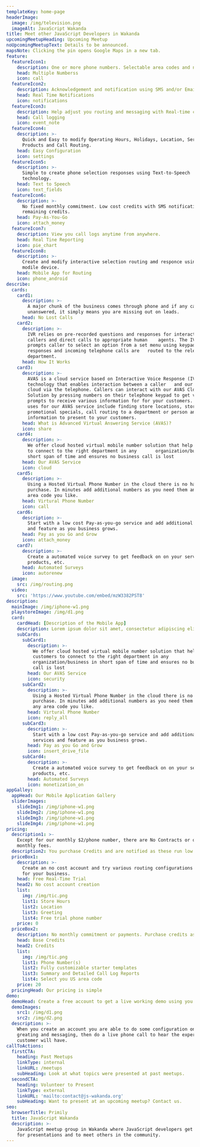 ```yaml
---
templateKey: home-page
headerImage:
  image: /img/television.png
  imageAlt: JavaScript Wakanda
title: Meet other JavaScript Developers in Wakanda
upcomingMeetupHeading: Upcoming Meetup
noUpcomingMeetupText: Details to be announced.
mapsNote: Clicking the pin opens Google Maps in a new tab.
feature:
  featureIcon1:
    description: One or more phone numbers. Selectable area codes and numbers.
    head: Multiple Numberss
    icon: call
  featureIcon2:
    description: Acknowledgement and notification using SMS and/or Email.
    head: Real Time Notifications
    icon: notifications
  featureIcon3:
    description: Help adjust you routing and messaging with Real-time call logging reports.
    head: Call logging
    icon: event_note
  featureIcon4:
    description: >-
      Quick and Easy to modify Operating Hours, Holidays, Location, Services,
      Products and Call Routing.
    head: Easy Configuration
    icon: settings
  featureIcon5:
    description: >-
      Simple to create phone selection responses using Text-to-Speech
      technology.
    head: Text to Speech
    icon: text_fields
  featureIcon6:
    description: >-
      No fixed monthly commitment. Low cost credits with SMS notification on
      remaining credits.
    head: Pay-As-You-Go
    icon: attach_money
  featureIcon7:
    description: View you call logs anytime from anywhere.
    head: Real Tine Reporting
    icon: pie_chart
  featureIcon8:
    description: >-
      Create and modify interactive selection routing amd responce using your
      modile device.
    head: Mobile App for Routing
    icon: phone_android
describe:
  cards:
    card1:
      description: >-
        A major chunk of the business comes through phone and if any call goes
        unanswered, it simply means you are missing out on leads.
      head: No Lost Calls
    card2:
      description: >-
        IVR relies on pre-recorded questions and responses for interacting with
        callers and direct calls to appropriate human    agents. The IVR system
        prompts caller to select an option from a set menu using keypad
        responses and incoming telephone calls are   routed to the relevant
        department.
      head: How It Works
    card3:
      description: >-
        AVAS is a cloud service based on Interactive Voice Response (IVS)
        technology that enables interaction between a caller   and our AVAS
        cloud via the telephone. Callers can interact with our AVAS Cloud
        Solution by pressing numbers on their telephone keypad to get voice
        prompts to receive various information for for your customers. Common
        uses for our AVAS service include finding store locations, store hours,
        promotional specials, call routing to a department or person and other
        information to present to your customers.
      head: What is Advanced Virtual Answering Service (AVAS)?
      icon: share
    card4:
      description: >-
        We offer cloud hosted virtual mobile number solution that help customers
        to connect to the right department in any       organization/business in
        short span of time and ensures no business call is lost
      head: Our AVAS Service
      icon: cloud
    card5:
      description: >-
        Using a Hosted Virtual Phone Number in the cloud there is no hardware
        purchase. In minutes add additional numbers as you need them and in any
        area code you like.
      head: Virtural Phone Number
      icon: call
    card6:
      description: >-
        Start with a low cost Pay-as-you-go service and add additional services
        and feature as you business grows.
      head: Pay as you Go and Grow
      icon: attach_money
    card7:
      description: >-
        Create a automated voice survey to get feedback on on your service,
        products, etc.
      head: Automated Surveys
      icon: autorenew
  image:
    src: /img/routing.png
  video:
    src: 'https://www.youtube.com/embed/mzW3382PST8'
description:
  mainImage: /img/iphone-w1.png
  playstoreImage: /img/d1.png
  card:
    cardHead: [Description of the Mobile App]
    description: Lorem ipsum dolor sit amet, consectetur adipiscing elit. Integer tincidunt efficitur vestibulum. Phasellus nisl leo, congue eu malesuada lobortis, fringilla et nulla.
    subCards: 
      subCard1:
        description: >-
          We offer cloud hosted virtual mobile number solution that help
          customers to connect to the right department in any
          organization/business in short span of time and ensures no business
          call is lost
        head: Our AVAS Service
        icon: security
      subCard2:
        description: >-
          Using a Hosted Virtual Phone Number in the cloud there is no hardware
          purchase. In minutes add additional numbers as you need them and in
          any area code you like.
        head: Virtural Phone Number
        icon: reply_all
      subCard3:
        description: >-
          Start with a low cost Pay-as-you-go service and add additional
          services and feature as you business grows.
        head: Pay as you Go and Grow
        icon: insert_drive_file
      subCard4:
        description: >-
          Create a automated voice survey to get feedback on on your service,
          products, etc.
        head: Automated Surveys
        icon: monetization_on
appGalley:
  appHead: Our Mobile Application Gallery
  sliderImages:
    slideImg1: /img/iphone-w1.png
    slideImg2: /img/iphone-w1.png
    slideImg3: /img/iphone-w1.png
    slideImg4: /img/iphone-w1.png
pricing:
  description1: >-
    Except for our monthly $2/phone number, there are No Contracts or other
    monthly fees.
  description2: You purchase Credits and are notified as these run low.
  priceBox1:
    description: >-
      Create an no cost account and try various routing configurations modified
      for your business.
    head: Free Real-Time Trial
    head2: No cost account creation
    list:
      img: /img/tic.png
      list1: Store Hours
      list2: Location
      list3: Greeting
      list4: Free trial phone number
    price: 0
  priceBox2:
    description: No monthly commitment or payments. Purchase credits as you need them.
    head: Base Credits
    head2: Credits
    list:
      img: /img/tic.png
      list1: Phone Number(s)
      list2: Fully customizable starter templates
      list3: Summary and Detailed Call Log Reports
      list4: Select you US area code
    price: 20
  pricingHead: Our pricing is simple
demo:
  demoHead: Create a free account to get a live working demo using you phone.
  demoImages:
    src1: /img/d1.png
    src2: /img/d2.png
  description: >-
    When you create an account you are able to do some configuration on the
    greating and messaging, then do a live phone call to hear the experience you
    customer will have.
callToActions:
  firstCTA:
    heading: Past Meetups
    linkType: internal
    linkURL: /meetups
    subHeading: Look at what topics were presented at past meetups.
  secondCTA:
    heading: Volunteer to Present
    linkType: external
    linkURL: 'mailto:contact@js-wakanda.org'
    subHeading: Want to present at an upcoming meetup? Contact us.
seo:
  browserTitle: Primily
  title: JavaScript Wakanda
  description: >-
    JavaScript meetup group in Wakanda where JavaScript developers get together
    for presentations and to meet others in the community.
---
```



